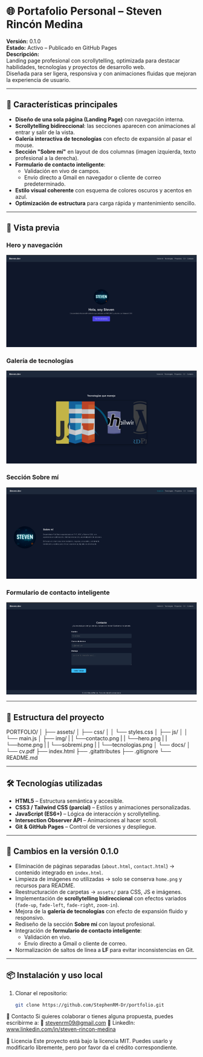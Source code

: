 # 🌐 Portafolio Personal – Steven Rincón Medina

**Versión:** 0.1.0  
**Estado:** Activo – Publicado en GitHub Pages  
**Descripción:**  
Landing page profesional con scrollytelling, optimizada para destacar habilidades, tecnologías y proyectos de desarrollo web.  
Diseñada para ser ligera, responsiva y con animaciones fluidas que mejoran la experiencia de usuario.

---

## 🚀 Características principales

- **Diseño de una sola página (Landing Page)** con navegación interna.
- **Scrollytelling bidireccional**: las secciones aparecen con animaciones al entrar y salir de la vista.
- **Galería interactiva de tecnologías** con efecto de expansión al pasar el mouse.
- **Sección "Sobre mí"** en layout de dos columnas (imagen izquierda, texto profesional a la derecha).
- **Formulario de contacto inteligente**:
  - Validación en vivo de campos.
  - Envío directo a Gmail en navegador o cliente de correo predeterminado.
- **Estilo visual coherente** con esquema de colores oscuros y acentos en azul.
- **Optimización de estructura** para carga rápida y mantenimiento sencillo.

---

## 📸 Vista previa

### Hero y navegación
![Vista previa Hero](assets/img/hero.png)

### Galería de tecnologías
![Vista previa Galería](assets/img/tecnologias.png)

### Sección Sobre mí
![Vista previa Sobre mí](assets/img/sobremi.png)

### Formulario de contacto inteligente
![Vista previa Contacto](assets/img/contacto.png)

---

## 📂 Estructura del proyecto



PORTFOLIO/
│
├── assets/
│   ├── css/
│   │   └── styles.css
│   ├── js/
│   │   └── main.js
│   ├── img/ 
|   |    └──contacto.png
|   |    └──hero.png
|   |    └──home.png
|   |    └──sobremi.png
|   |    └──tecnologias.png
│   └── docs/
│       └── cv.pdf
├── index.html 
├── .gitattributes 
├── .gitignore 
└── README.md

---

## 🛠️ Tecnologías utilizadas

- **HTML5** – Estructura semántica y accesible.
- **CSS3 / Tailwind CSS (parcial)** – Estilos y animaciones personalizadas.
- **JavaScript (ES6+)** – Lógica de interacción y scrollytelling.
- **Intersection Observer API** – Animaciones al hacer scroll.
- **Git & GitHub Pages** – Control de versiones y despliegue.

---

## 📜 Cambios en la versión 0.1.0

- Eliminación de páginas separadas (`about.html`, `contact.html`) → contenido integrado en `index.html`.
- Limpieza de imágenes no utilizadas → solo se conserva `home.png` y recursos para README.
- Reestructuración de carpetas → `assets/` para CSS, JS e imágenes.
- Implementación de **scrollytelling bidireccional** con efectos variados (`fade-up`, `fade-left`, `fade-right`, `zoom-in`).
- Mejora de la **galería de tecnologías** con efecto de expansión fluido y responsivo.
- Rediseño de la sección **Sobre mí** con layout profesional.
- Integración de **formulario de contacto inteligente**:
  - Validación en vivo.
  - Envío directo a Gmail o cliente de correo.
- Normalización de saltos de línea a **LF** para evitar inconsistencias en Git.

---

## 📦 Instalación y uso local

1. Clonar el repositorio:
   ```bash
   git clone https://github.com/StephenRM-Dr/portfolio.git

📧 Contacto
Si quieres colaborar o tienes alguna propuesta, puedes escribirme a: 
📩 stevenrm09@gmail.com
💼 LinkedIn: www.linkedin.com/in/steven-rincon-medina


📜 Licencia
Este proyecto está bajo la licencia MIT. Puedes usarlo y modificarlo libremente, pero por favor da el crédito correspondiente.